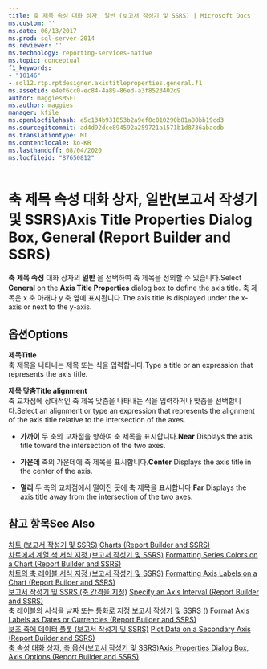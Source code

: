 ```yaml
---
title: 축 제목 속성 대화 상자, 일반 (보고서 작성기 및 SSRS) | Microsoft Docs
ms.custom: ''
ms.date: 06/13/2017
ms.prod: sql-server-2014
ms.reviewer: ''
ms.technology: reporting-services-native
ms.topic: conceptual
f1_keywords:
- "10146"
- sql12.rtp.rptdesigner.axistitleproperties.general.f1
ms.assetid: e4ef6cc0-ec84-4a89-86ed-a3f8523402d9
author: maggiesMSFT
ms.author: maggies
manager: kfile
ms.openlocfilehash: e5c134b931853b2a9ef8c010290b81a80bb19cd3
ms.sourcegitcommit: ad4d92dce894592a259721a1571b1d8736abacdb
ms.translationtype: MT
ms.contentlocale: ko-KR
ms.lasthandoff: 08/04/2020
ms.locfileid: "87650812"
---
```

# <a name="axis-title-properties-dialog-box-general-report-builder-and-ssrs"></a><span data-ttu-id="d309a-102">축 제목 속성 대화 상자, 일반(보고서 작성기 및 SSRS)</span><span class="sxs-lookup"><span data-stu-id="d309a-102">Axis Title Properties Dialog Box, General (Report Builder and SSRS)</span></span>
  <span data-ttu-id="d309a-103">**축 제목 속성** 대화 상자의 **일반** 을 선택하여 축 제목을 정의할 수 있습니다.</span><span class="sxs-lookup"><span data-stu-id="d309a-103">Select **General** on the **Axis Title Properties** dialog box to define the axis title.</span></span> <span data-ttu-id="d309a-104">축 제목은 x 축 아래나 y 축 옆에 표시됩니다.</span><span class="sxs-lookup"><span data-stu-id="d309a-104">The axis title is displayed under the x-axis or next to the y-axis.</span></span>  
  
## <a name="options"></a><span data-ttu-id="d309a-105">옵션</span><span class="sxs-lookup"><span data-stu-id="d309a-105">Options</span></span>  
 <span data-ttu-id="d309a-106">**제목**</span><span class="sxs-lookup"><span data-stu-id="d309a-106">**Title**</span></span>  
 <span data-ttu-id="d309a-107">축 제목을 나타내는 제목 또는 식을 입력합니다.</span><span class="sxs-lookup"><span data-stu-id="d309a-107">Type a title or an expression that represents the axis title.</span></span>  
  
 <span data-ttu-id="d309a-108">**제목 맞춤**</span><span class="sxs-lookup"><span data-stu-id="d309a-108">**Title alignment**</span></span>  
 <span data-ttu-id="d309a-109">축 교차점에 상대적인 축 제목 맞춤을 나타내는 식을 입력하거나 맞춤을 선택합니다.</span><span class="sxs-lookup"><span data-stu-id="d309a-109">Select an alignment or type an expression that represents the alignment of the axis title relative to the intersection of the axes.</span></span>  
  
-   <span data-ttu-id="d309a-110">**가까이** 두 축의 교차점을 향하여 축 제목을 표시합니다.</span><span class="sxs-lookup"><span data-stu-id="d309a-110">**Near** Displays the axis title toward the intersection of the two axes.</span></span>  
  
-   <span data-ttu-id="d309a-111">**가운데** 축의 가운데에 축 제목을 표시합니다.</span><span class="sxs-lookup"><span data-stu-id="d309a-111">**Center** Displays the axis title in the center of the axis.</span></span>  
  
-   <span data-ttu-id="d309a-112">**멀리** 두 축의 교차점에서 떨어진 곳에 축 제목을 표시합니다.</span><span class="sxs-lookup"><span data-stu-id="d309a-112">**Far** Displays the axis title away from the intersection of the two axes.</span></span>  
  
## <a name="see-also"></a><span data-ttu-id="d309a-113">참고 항목</span><span class="sxs-lookup"><span data-stu-id="d309a-113">See Also</span></span>  
 <span data-ttu-id="d309a-114">[차트 &#40;보고서 작성기 및 SSRS&#41;](report-design/charts-report-builder-and-ssrs.md) </span><span class="sxs-lookup"><span data-stu-id="d309a-114">[Charts &#40;Report Builder and SSRS&#41;](report-design/charts-report-builder-and-ssrs.md) </span></span>  
 <span data-ttu-id="d309a-115">[차트에서 계열 색 서식 지정 &#40;보고서 작성기 및 SSRS&#41;](report-design/formatting-series-colors-on-a-chart-report-builder-and-ssrs.md) </span><span class="sxs-lookup"><span data-stu-id="d309a-115">[Formatting Series Colors on a Chart &#40;Report Builder and SSRS&#41;](report-design/formatting-series-colors-on-a-chart-report-builder-and-ssrs.md) </span></span>  
 <span data-ttu-id="d309a-116">[차트의 축 레이블 서식 지정 &#40;보고서 작성기 및 SSRS&#41;](report-design/formatting-axis-labels-on-a-chart-report-builder-and-ssrs.md) </span><span class="sxs-lookup"><span data-stu-id="d309a-116">[Formatting Axis Labels on a Chart &#40;Report Builder and SSRS&#41;](report-design/formatting-axis-labels-on-a-chart-report-builder-and-ssrs.md) </span></span>  
 <span data-ttu-id="d309a-117">[보고서 작성기 및 SSRS &#40;축 간격을 지정&#41;](report-design/specify-an-axis-interval-report-builder-and-ssrs.md) </span><span class="sxs-lookup"><span data-stu-id="d309a-117">[Specify an Axis Interval &#40;Report Builder and SSRS&#41;](report-design/specify-an-axis-interval-report-builder-and-ssrs.md) </span></span>  
 <span data-ttu-id="d309a-118">[축 레이블의 서식을 날짜 또는 통화로 지정 보고서 작성기 및 SSRS &#40;&#41;](report-design/format-axis-labels-as-dates-or-currencies-report-builder-and-ssrs.md) </span><span class="sxs-lookup"><span data-stu-id="d309a-118">[Format Axis Labels as Dates or Currencies &#40;Report Builder and SSRS&#41;](report-design/format-axis-labels-as-dates-or-currencies-report-builder-and-ssrs.md) </span></span>  
 <span data-ttu-id="d309a-119">[보조 축에 데이터 플롯 &#40;보고서 작성기 및 SSRS&#41;](report-design/plot-data-on-a-secondary-axis-report-builder-and-ssrs.md) </span><span class="sxs-lookup"><span data-stu-id="d309a-119">[Plot Data on a Secondary Axis &#40;Report Builder and SSRS&#41;](report-design/plot-data-on-a-secondary-axis-report-builder-and-ssrs.md) </span></span>  
 [<span data-ttu-id="d309a-120">축 속성 대화 상자, 축 옵션&#40;보고서 작성기 및 SSRS&#41;</span><span class="sxs-lookup"><span data-stu-id="d309a-120">Axis Properties Dialog Box, Axis Options &#40;Report Builder and SSRS&#41;</span></span>](../../2014/reporting-services/axis-properties-dialog-box-axis-options-report-builder-and-ssrs.md)  
  
  
